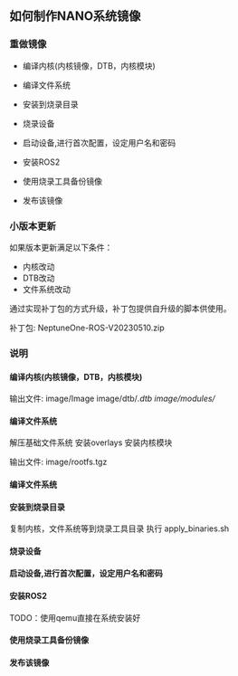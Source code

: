 ## 如何制作NANO系统镜像 

### 重做镜像

- 编译内核(内核镜像，DTB，内核模块)

- 编译文件系统 

- 安装到烧录目录 

- 烧录设备

- 启动设备,进行首次配置，设定用户名和密码 

- 安装ROS2 

- 使用烧录工具备份镜像

- 发布该镜像

### 小版本更新

如果版本更新满足以下条件：
  - 内核改动
  - DTB改动
  - 文件系统改动 

通过实现补丁包的方式升级，补丁包提供自升级的脚本供使用。

补丁包: NeptuneOne-ROS-V20230510.zip

### 说明

#### 编译内核(内核镜像，DTB，内核模块)


输出文件:
 image/Image 
 image/dtb/*.dtb 
 image/modules/*


#### 编译文件系统

解压基础文件系统
安装overlays 
安装内核模块 

输出文件:
  image/rootfs.tgz 

#### 编译文件系统 

#### 安装到烧录目录 
  复制内核，文件系统等到烧录工具目录
  执行 apply_binaries.sh 

#### 烧录设备

#### 启动设备,进行首次配置，设定用户名和密码 

#### 安装ROS2 

TODO：使用qemu直接在系统安装好 

#### 使用烧录工具备份镜像



#### 发布该镜像
